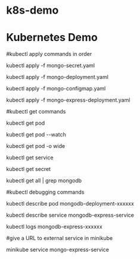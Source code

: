 # k8s-demo
# Kubernetes Demo

#kubectl apply commands in order

kubectl apply -f mongo-secret.yaml

kubectl apply -f mongo-deployment.yaml

kubectl apply -f mongo-configmap.yaml 

kubectl apply -f mongo-express-deployment.yaml

#kubectl get commands

kubectl get pod

kubectl get pod --watch

kubectl get pod -o wide

kubectl get service

kubectl get secret

kubectl get all | grep mongodb

#kubectl debugging commands

kubectl describe pod mongodb-deployment-xxxxxx

kubectl describe service mongodb-express-service 

kubectl logs mongodb-express-xxxxxx

#give a URL to external service in minikube

minikube service mongo-express-service
